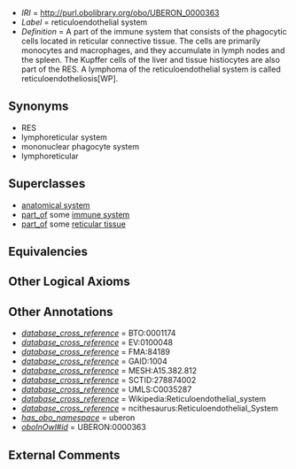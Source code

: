  * *IRI* = http://purl.obolibrary.org/obo/UBERON_0000363
 * *Label* = reticuloendothelial system
 * *Definition* = A part of the immune system that consists of the phagocytic cells located in reticular connective tissue. The cells are primarily monocytes and macrophages, and they accumulate in lymph nodes and the spleen. The Kupffer cells of the liver and tissue histiocytes are also part of the RES. A lymphoma of the reticuloendothelial system is called reticuloendotheliosis[WP].

## Synonyms

 * RES
 * lymphoreticular system
 * mononuclear phagocyte system
 * lymphoreticular

## Superclasses

 * [anatomical system](../../UBERON/67/UBERON_0000467.md)
 * [part_of](../../BFO/50/BFO_0000050.md) some [immune system](../../UBERON/05/UBERON_0002405.md)
 * [part_of](../../BFO/50/BFO_0000050.md) some [reticular tissue](../../UBERON/04/UBERON_0006804.md)

## Equivalencies


## Other Logical Axioms


## Other Annotations

 * *[database_cross_reference](../../ef/oboInOwl#hasDbXref.md)* = BTO:0001174
 * *[database_cross_reference](../../ef/oboInOwl#hasDbXref.md)* = EV:0100048
 * *[database_cross_reference](../../ef/oboInOwl#hasDbXref.md)* = FMA:84189
 * *[database_cross_reference](../../ef/oboInOwl#hasDbXref.md)* = GAID:1004
 * *[database_cross_reference](../../ef/oboInOwl#hasDbXref.md)* = MESH:A15.382.812
 * *[database_cross_reference](../../ef/oboInOwl#hasDbXref.md)* = SCTID:278874002
 * *[database_cross_reference](../../ef/oboInOwl#hasDbXref.md)* = UMLS:C0035287
 * *[database_cross_reference](../../ef/oboInOwl#hasDbXref.md)* = Wikipedia:Reticuloendothelial_system
 * *[database_cross_reference](../../ef/oboInOwl#hasDbXref.md)* = ncithesaurus:Reticuloendothelial_System
 * *[has_obo_namespace](../../ce/oboInOwl#hasOBONamespace.md)* = uberon
 * *[oboInOwl#id](../../id/oboInOwl#id.md)* = UBERON:0000363

## External Comments

